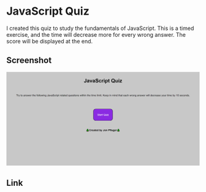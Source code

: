 # JavaScript Quiz

I created this quiz to study the fundamentals of JavaScript. This is a timed exercise, and the time will decrease more for every wrong answer. The score will be displayed at the end.

## Screenshot

![A user clicks through an interactive coding quiz, then enters initials to save the high score before resetting and starting over.](./Assets/images/screenshot.png)

## Link

